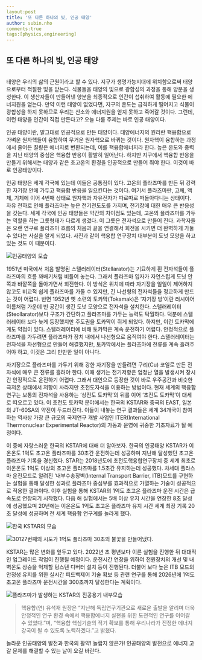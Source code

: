 ```yaml
---
layout:post
title: '또 다른 하나의 빛, 인공 태양'
author: subin.nho
comments:true
tags:[physics,engineering]
---
```


## **또 다른 하나의 빛, 인공 태양**

######     

태양은 우리의 삶의 근원이라고 할 수 있다. 지구가 생명가능지대에 위치함으로써 태양으로부터 적절한 빛을 받는다. 식물들을 태양의 빛으로 광합성의 과정을 통해 양분을 생성한다. 이 생산자들이 만들어낸 양분을 최종적으로 인간이 섭취하여 활동에 필요한 에너지원을 얻는다. 만약 이런 태양이 없었다면, 지구의 온도는 급격하게 떨어지고 식물이 광합성을 하지 못하므로 우리는 산소와 에너지원을 얻지 못하고 죽어갈 것이다. 그런데, 이런 태양을 인간이 직접 만든다고? 오늘 다룰 주제는 바로 인공 태양이다.

 

인공 태양이란, 말그대로 인공적으로 만든 태양이다. 태양에너지의 원리란 핵융합으로 가벼운 원자핵들이 융합하여 무거운 원자핵으로 바뀌는 것이다. 원자핵이 융합하는 과정에서 줄어든 질량은 에너지로 변환되는데, 이를 핵융합에너지라 한다. 높은 온도와 중력을 지닌 태양의 중심은 핵융합 반응이 활발히 일어난다. 하지만 지구에서 핵융합 반응을 만들기 위해서는 태양과 같은 초고온의 환경을 인공적으로 만들어 줘야 한다. 이것이 바로 인공태양이다.

 

인공 태양은 세계 각국에 있는데 이들은 공통점이 있다. 고온의 플라즈마를 만든 뒤 강력한 자기장 안에 가두고 핵융합 반응을 일으킨다는 것이다. 여기서 플라즈마란, 고체, 액체, 기체에 이어 4번째 상태로 원자핵과 자유전자가 따로따로 떠돌아다니는 상태이다. 자유 전하로 인해 플라즈마는 높은 전기전도도를 가지며, 전기장에 대한 매우 큰 반응성을 갖는다. 세계 각국에 인공 태양들은 약간의 차이점도 있는데, 고온의 플라즈마를 가두는 역할을 하는 그릇형태가 다르게 생겼다. 이 그릇은 전자석으로 만들어 진다. 과학자들은 오랜 연구로 플라즈마 흐름의 처음과 끝을 연결해서 회전을 시키면 더 완벽하게 가둘 수 있다는 사실을 알게 되었다. 사진과 같이 핵융합 연구장치 대부분이 도넛 모양을 하고 있는 것도 이 때문이다.

 ![인공태양의 모습](https://user-images.githubusercontent.com/88322893/149469239-d71b19cf-a87d-4e44-95bb-325056b85d1b.png)

1951년 미국에서 처음 발명된 스텔러레이터(Stellarator)는 기묘하게 휜 전자석들이 플라즈마의 흐름 꽈배기처럼 비틀어 놓는다. 그래서 플라즈마 입자가 자연스럽게 도넛 안쪽과 바깥쪽을 돌아가면서 회전한다. 이 방식은 위치에 따라 자기장을 일일이 제어하지 않고도 비교적 쉽게 플라즈마를 가둘 수 있지만, 긴 나선형의 전자석들을 정교하게 만드는 것이 어렵다. 반면 1952년 옛 소련의 토카막(Tokamak)은 ‘자기장 방’이란 러시아어 이름처럼 가운데 빈 공간이 생긴 도넛 모양으로 전자석을 설치한다. 스텔러레이터(Steollarator)보다 구조가 간단하고 플라즈마를 가두는 능력도 탁월하다. 덕분에 스텔러레이터 보다 늦게 등장했지만 주도권을 토카막이 쥐게 되었다. 하지만, 이런 토카막에게도 약점이 있다. 스텔러레이터에 비해 토카막은 계속 운전하기 어렵다. 안정적으로 플라즈마를 가두려면 플라즈마가 장치 내에서 나선형으로 움직여야 한다. 스텔러레이터는 전자석을 자선형으로 만들어 해결했지만, 토카막에서는 플라즈마에 전류를 계속 흘려주어야 하고, 이것은 그리 만만한 일이 아니다. 

 

자기장으로 플라즈마를 가두기 위해 강한 자기장을 만들려면 구리(Cu) 코일로 만든 전자석에 매우 큰 전류를 흘려야 한다. 이때 생기는 전기저항은 엄청난 열을 발생시켜 장시간 안정적으로 운전하기 어렵다. 그래서 대안으로 등장한 것이 바로 우주공간과 비슷한 극저온 상태에서 저항이 사라지만 초전도자석을 이용하는 방법이다. 현재 세계의 핵융합 연구는 보통의 전자석을 사용하는 ‘상전도 토카막’의 뒤를 이어 ‘초전도 토카막’이 대세로 떠오르고 있다. 이 초전도 토카막 분야에서는 한국의 KSTAR와 중국의 EAST, 일본의 JT-60SA의 약진이 두드러진다. 이들이 내놓는 연구 결과들은 세계 34개국이 참여하는 역사상 가장 큰 규모의 국제연구 개발 사업인 ITER(International Thermonuclear Experimental Reactor)의 가동과 운영에 귀중한 기초자료가 될 예정이다. 

 

이 중에 자랑스러운 한국의 KSTAR에 대해 더 알아보자. 한국의 인공태양 KSTAR가 이온온도 1억도 초고온 플라즈마를 30초간 운전하는데 성공하며 지난해 달성했던 초고온 플라즈마 기록을 경신했다. STAR는 2018년도에 초전도핵융합연구장치 중 세계 최초로 이온온도 1억도 이상의 초고온 플라즈마를 1.5초간 유지하는데 성공했다. 차세대 플라스마 운전모드로 알려진  ‘내부수송장벽(Internal Transport Barrier, ITB)모드를 구현하는 실험을 통해 달성한 성과로 플라즈마 중심부를 효과적으로 가열하는 기술이 성공적으로 적용한 결과이다. 이후 실험을 통해 KSTAR의 1억도 초고온 플라즈마 운전 시간은 급속도로 연장되기 시작했다. 다음 해 실험에서는 5배 이상 유지 시간을 연장한 8초 달성에 성공했으며 20년에는 이온온도 1억도 초고온 플라즈마 유지 시간 세계 최장 기록 20초 달성에 성공하며 전 세계 핵융합 연구계를 놀라게 했다.

![한국 KSTAR의 모습](https://user-images.githubusercontent.com/88322893/149468963-57ff7086-d513-4f97-90a4-a58f994cc1b8.png)

![30127번째의 시도가 1억도 플라즈마 30초의 불꽃을 만들어냈다.](https://user-images.githubusercontent.com/88322893/149469019-c603762f-cf68-4197-90e6-7075ddd6dba5.png)

KSTAR는 많은 변화를 앞두고 있다. 2022년 초 평년보다 이른 실험을 진행한 뒤 대대적인 업그레이드 작업이 진행될 예정이다. 운전시간 연장을 위하여 전원장치의 개선 및 내벽온도 상승을 억제할 텅스텐 디버터 설치 등이 진행된다. 더불어 보다 높은 ITB 모드의 안정성 유지를 위한 실시간 피드백제어 기술 확보 등 관련 연구를 통해 2026년에 1억도 초고온 플라즈마 운전시간을 300초까지 달성한다는 계획이다.

![플라즈마가 발생하는 KSTAR의 진공용기 내부모습](https://user-images.githubusercontent.com/88322893/149469100-17d87ad8-17c4-471f-ba61-7eef9fa39424.png)

>  핵융합(연) 유석재 원장은 “지난해 독립연구기관으로 새로운 출발을 알리며 더욱 안정적인 연구 환경 속에서 핵융합에너지 실현을 위한 도전적인 연구를 이어갈 수 있었다.”며, “핵융합 핵심기술의 적기 확보를 통해 우리나라가 진정한 에너지 강국이 될 수 있도록 노력하겠다.”고 밝혔다.

 

놀라운 인공태양의 발전과 한국의 활약! 놀랍지 않은가! 인공태양의 발전으로 에너지 고갈 문제를 해결할 수 있는 날이 오길 바란다.

 









